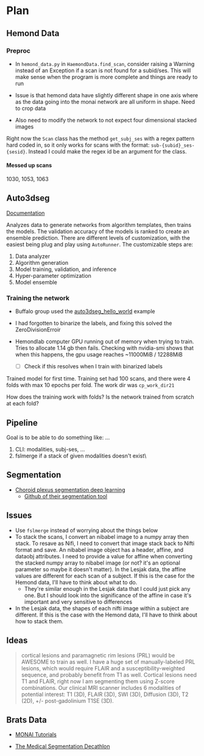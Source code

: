 # Plan

## Hemond Data

### Preproc

- In `hemond_data.py` in `HaemondData.find_scan`, consider raising a Warning instead of an Exception if a scan is not found for a subid/ses. This will make sense when the program is more complete and things are ready to run

- Issue is that hemond data have slightly different shape in one axis where as the data going into the monai network are all uniform in shape. Need to crop data
- Also need to modify the network to not expect four dimensional stacked images

Right now the `Scan` class has the method `get_subj_ses` with a regex pattern hard coded in, so it only works for scans with the format: `sub-{subid}_ses-{sesid}`. Instead I could make the regex id be an argument for the class.

#### Messed up scans

1030, 1053, 1063

## Auto3dseg

[Documentation](https://github.com/Project-MONAI/tutorials/tree/main/auto3dseg)

Analyzes data to generate networks from algorithm templates, then trains the models. The validation accuracy of the models is ranked to create an ensemble prediction. There are different levels of customization, with the easiest being plug and play using `AutoRunner`. The customizable steps are:

1. Data analyzer
2. Algorithm generation
3. Model training, validation, and inference
4. Hyper-parameter optimization
5. Model ensemble

### Training the network

- Buffalo group used the [auto3dseg_hello_world](https://github.com/Project-MONAI/tutorials/blob/main/auto3dseg/notebooks/auto3dseg_hello_world.ipynb) example

- I had forgotten to binarize the labels, and fixing this solved the ZeroDivisionErroir
- Hemondlab computer GPU running out of memory when trying to train. Tries to allocate 1.14 gb then fails. Checking with nvidia-smi shows that when this happens, the gpu usage reaches ~11000MiB / 12288MiB
  - [ ] Check if this resolves when I train with binarized labels
  
Trained model for first time. Training set had 100 scans, and there were 4 folds with max 10 epochs per fold. The work dir was `cp_work_dir21`

How does the training work with folds? Is the network trained from scratch at each fold?

## Pipeline

Goal is to be able to do something like: ...

1. CLI: modalities, subj-ses, ...
2. fslmerge if a stack of given modalities doesn't exist\

## Segmentation

- [Choroid plexus segmentation deep learning](https://www.ncbi.nlm.nih.gov/pmc/articles/PMC10543490/)
  - [Github of their segmentation tool](https://github.com/hettk/chp_seg)

## Issues

- Use `fslmerge` instead of worrying about the things below
- To stack the scans, I convert an nibabel image to a numpy array then stack. To resave as Nifi, I need to convert that image stack back to Nifti format and save. An nibabel image object has a header, affine, and dataobj attributes. I need to provide a value for affine when converting the stacked numpy array to nibabel image (or not? it's an optional parameter so maybe it doesn't matter). In the Lesjak data, the affine values are different for each scan of a subject. If this is the case for the Hemond data, I'll have to think about what to do.
  - They're similar enough in the Lesjak data that I could just pick any one. But I should look into the significance of the affine in case it's important and very sensitive to differences
- In the Lesjak data, the shapes of each nifti image within a subject are different. If this is the case with the Hemond data, I'll have to think about how to stack them.

## Ideas

>cortical lesions and paramagnetic rim lesions (PRL) would be AWESOME to train as well.  I have a huge set of manually-labeled PRL lesions, which would require FLAIR and a susceptibility-weighted sequence, and probably benefit from T1 as well.  Cortical lesions need T1 and FLAIR, right now I am segmenting them using Z-score combinations. Our clinical MRI scanner includes 6 modalities of potential interest: T1 (3D), FLAIR (3D), SWI (3D), Diffusion (3D), T2 (2D), +/- post-gadolinium T1SE (3D).

## Brats Data

- [MONAI Tutorials](https://github.com/Project-MONAI/tutorials)

- [The Medical Segmentation Decathlon](https://www.nature.com/articles/s41467-022-30695-9)
